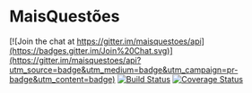 # MaisQuestões

[![Join the chat at https://gitter.im/maisquestoes/api](https://badges.gitter.im/Join%20Chat.svg)](https://gitter.im/maisquestoes/api?utm_source=badge&utm_medium=badge&utm_campaign=pr-badge&utm_content=badge)
[![Build Status](https://travis-ci.org/maisquestoes/api.svg?branch=master)](https://travis-ci.org/maisquestoes/api-mean)
[![Coverage Status](https://coveralls.io/repos/maisquestoes/api/badge.svg)](https://coveralls.io/r/maisquestoes/api-mean)
